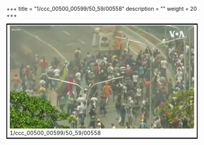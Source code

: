 +++
title = "1/ccc_00500_00599/50_59/00558"
description = ""
weight = 20
+++

<table style="border:2px solid black;max-width:800px;max-height:800px;" 
><tr><td>
<img class="center-fit-jpg"
src="/jpg_/aaa_20190430_NxaOmWaI8sI_00557.jpg">
1/ccc_00500_00599/50_59/00558
</img></td></tr></table>
